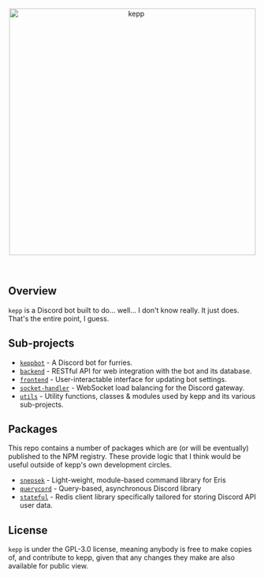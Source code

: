 <div align="center">
    <br />
    <p>
        <img src="https://raw.githubusercontent.com/kippfoxx/kepp/master/frontend/src/assets/brand/logo.png" width="500" alt="kepp" />
    </p>
    <br />
</div>

## Overview

`kepp` is a Discord bot built to do... well... I don't know really. It just does. That's the entire point, I guess.

## Sub-projects

- [`keppbot`](https://github.com/fuzzyfoxie/kepp/tree/master/keppbot) - A Discord bot for furries.
- [`backend`](https://github.com/fuzzyfoxie/kepp/tree/master/backend) - RESTful API for web integration with the bot and its database.
- [`frontend`](https://github.com/fuzzyfoxie/kepp/tree/master/frontend) - User-interactable interface for updating bot settings.
- [`socket-handler`](https://github.com/fuzzyfoxie/kepp/tree/master/socket-handler) - WebSocket load balancing for the Discord gateway.
- [`utils`](https://github.com/fuzzyfoxie/kepp/tree/master/utils) - Utility functions, classes & modules used by kepp and its various sub-projects.

## Packages

This repo contains a number of packages which are (or will be eventually) published to the NPM registry. These provide logic that I think would be useful outside of kepp's own development circles.

- [`snepsek`](https://github.com/fuzzyfoxie/kepp/tree/master/packages/snepsek) - Light-weight, module-based command library for Eris
- [`querycord`](https://github.com/fuzzyfoxie/kepp/tree/master/packages/querycord) - Query-based, asynchronous Discord library
- [`stateful`](https://github.com/fuzzyfoxie/kepp/tree/master/packages/stateful) - Redis client library specifically tailored for storing Discord API user data. 

## License

`kepp` is under the GPL-3.0 license, meaning anybody is free to make copies of, and contribute to kepp, given that any changes they make are also available for public view.